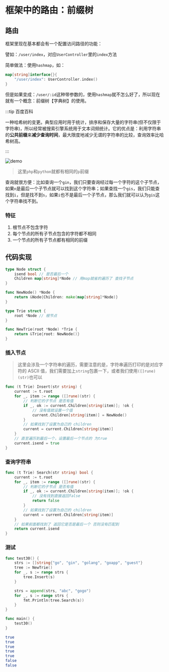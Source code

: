 # 框架中的路由：前缀树

## 路由

框架里现在基本都会有一个配置访问路径的功能：

譬如：`/user/index`，对应`UserController`里的`index`方法

简单做法：使用`hashmap`，如：

```go
map[string]interface{}{
    "/user/index": UserController.index()
}
```

但是如果变成：`/user/:id`这种带参数的，使用`hashmap`就不怎么好了，所以现在就有一个概念：前缀树【字典树】的使用。

:::tip 百度百科

一种哈希树的变更。典型应用时用于统计，排序和保存大量的字符串(但不仅限于字符串)，所以经常被搜索引擎系统用于文本词频统计。它的优点是：利用字符串的**公共前缀**来**减少查询时间**，最大限度地减少无谓的字符串的比较，查询效率比哈希树高。

:::

![demo](https://virusoss.oss-cn-shanghai.aliyuncs.com/images/20220828112900.png)

> 这里`php`和`python`就都有相同的`p`前缀

查询就很方便：比如查询一个`gin`，我们只要查询经过每一个字符的这个子节点，如果`n`是最后一个子节点就可以找到这个字符串；如果查找一个`gis`，我们只能查找到`i`，但是找不到`s`，如果`i`也不是最后一个子节点，那么我们就可以认为`gis`这个字符串找不到。

### 特征

1.  根节点不包含字符
2.  每个节点的所有子节点包含的字符都不相同
3.  一个节点的所有子节点都有相同的前缀

## 代码实现

```go
type Node struct {
	isend bool // 是否最后一个
	Children map[string]*Node // 用map就省的遍历了 查找子节点
}

func NewNode() *Node {
	return &Node{Children: make(map[string]*Node)}
}

type Trie struct {
	root *Node // 根节点
}

func NewTrie(root *Node) *Trie {
	return &Trie{root: NewNode()}
}
```

### 插入节点

> 这里会涉及一个字符串的遍历，需要注意的是，字符串遍历打印的是对应字符的 ASCII 值，我们需要加上`string`包裹一下，或者我们使用`([]rune)(str)`也可以

```go
func (t Trie) Insert(str string) {
	current := t.root
	for _, item := range ([]rune)(str) {
		// 判断它的子节点 是否有值
		if _, ok := current.Children[string(item)]; !ok {
			// 没有值就设置一个值
			current.Children[string(item)] = NewNode()
		}
		// 如果找到了设置为自己的 children
		current = current.Children[string(item)]
	}
	// 直至遍历到最后一个，设置最后一个节点的 为true
	current.isend = true
}
```

### 查询字符串

```go
func (t Trie) Search(str string) bool {
	current := t.root
	for _, item := range ([]rune)(str) {
		// 判断它的子节点 是否有值
		if _, ok := current.Children[string(item)]; !ok {
			// 没有找到直接返回false
			return false
		}
		// 如果找到了设置为自己的 children
		current = current.Children[string(item)]
	}
	// 如果前面都找到了 返回它是否是最后一个 否则没有匹配到
	return current.isend
}
```

### 测试

```go
func test30() {
	strs := []string{"go", "gin", "golang", "goapp", "guest"}
	tree := NewTrie()
	for _, s := range strs {
		tree.Insert(s)
	}

	strs = append(strs, "abc", "gogo")
	for _, s := range strs {
		fmt.Println(tree.Search(s))
	}
}

func main() {
	test30()
}
```

```bash
true
true
true
true
true
false
false

```
